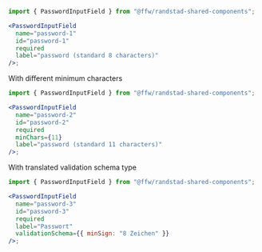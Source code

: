 ```jsx
import { PasswordInputField } from "@ffw/randstad-shared-components";

<PasswordInputField
  name="password-1"
  id="password-1"
  required
  label="password (standard 8 characters)"
/>;
```

With different minimum characters

```jsx
import { PasswordInputField } from "@ffw/randstad-shared-components";

<PasswordInputField
  name="password-2"
  id="password-2"
  required
  minChars={11}
  label="password (standard 11 characters)"
/>;
```

With translated validation schema type

```jsx
import { PasswordInputField } from "@ffw/randstad-shared-components";

<PasswordInputField
  name="password-3"
  id="password-3"
  required
  label="Passwort"
  validationSchema={{ minSign: "8 Zeichen" }}
/>;
```
